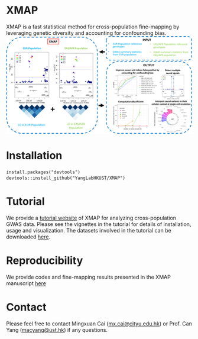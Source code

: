 # XMAP
XMAP is a fast statistical method for cross-population fine-mapping by leveraging genetic diversity and accounting for confounding bias.
![XMAP_overview](https://github.com/YangLabHKUST/XMAP/blob/main/results/flowchart.png)
# Installation
```
install.packages("devtools")
devtools::install_github("YangLabHKUST/XMAP")
```
# Tutorial
We provide a [tutorial website](https://mxcai.github.io/XMAP-tutorial/index.html) of XMAP for analyzing cross-population GWAS data. Please see the vignettes in the tutorial for details of installation, usage and visualization. The datasets involved in the tutorial can be downloaded [here](https://hkustconnect-my.sharepoint.com/:f:/g/personal/mcaiad_connect_ust_hk/EhJHXBkK_DNBjLFbIPjMeaoBFlmFwlz0F_uXXU0kvIrVGg?e=sTEh8O).

# Reproducibility
We provide codes and fine-mapping results presented in the XMAP manuscript [here](https://github.com/YangLabHKUST/XMAP/tree/main/results)

# Contact
Please feel free to contact Mingxuan Cai (mx.cai@cityu.edu.hk) or Prof. Can Yang (macyang@ust.hk) if any questions.

